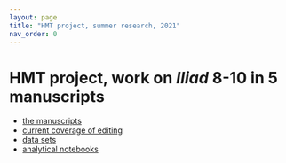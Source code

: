 ```yaml
---
layout: page
title: "HMT project, summer research, 2021"
nav_order: 0
---
```


# HMT project, work on *Iliad* 8-10 in 5 manuscripts


- [the manuscripts](./mss/)
- [current coverage of editing](./coverage/)
- [data sets](./datasets/)
- [analytical notebooks](./nbs/)